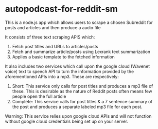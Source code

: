 # autopodcast-for-reddit-sm


This is a node.js app which allows users to scrape a chosen Subreddit for posts and articles and then produce a audio file

It consists of three text scraping APIS which:

1. Fetch post titles and URLs to articles/posts
2. Fetch and summarize article/posts using Lexrank text summarization
3. Applies a basic template to the fetched information

It also includes two services which call upon the google cloud (Wavenet voice) text to speech API to turn the information provided by the aforementioned APIs into a mp3.
These are respectively:

1. Short: This service only calls for post titles and produces a mp3 file of these. This is desirable as the nature of Reddit posts often means few people open the full article
2. Complete: This service calls for post titles & a 7 sentence summary of the post and produces a separate labeled mp3 file for each post.

Warning: This service relies upon google cloud APIs and will not function without google cloud credentials being set up on your server.
